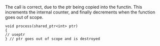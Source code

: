 The call is correct, due to the ptr being copied into the functin. This increments the internal counter, and finally decrements when the function goes out of scope.

```
void process(shared_ptr<int> ptr)
{
// useptr
} // ptr goes out of scope and is destroyed
```
